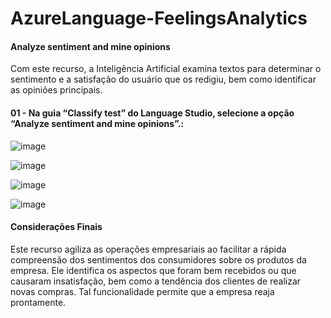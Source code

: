 # AzureLanguage-FeelingsAnalytics

#### Analyze sentiment and mine opinions

Com este recurso, a Inteligência Artificial examina textos para determinar o sentimento e a satisfação do usuário que os redigiu, bem como identificar as opiniões principais.

#### 01 - Na guia “Classify test” do Language Studio, selecione a opção “Analyze sentiment and mine opinions”.:

![image](https://github.com/kobajk/AzureLanguage-FeelingsAnalytics/assets/50890222/ceb1a41e-c1d9-49e3-963f-f541ceb993ee)

![image](https://github.com/kobajk/AzureLanguage-FeelingsAnalytics/assets/50890222/594e193f-edfe-4d66-9fed-b8ee5a964a80)

![image](https://github.com/kobajk/AzureLanguage-FeelingsAnalytics/assets/50890222/fe9ffb90-776e-42b9-864f-c571afae1511)

![image](https://github.com/kobajk/AzureLanguage-FeelingsAnalytics/assets/50890222/806bca97-1820-44b7-a58e-e6da9927b81d)


#### Considerações Finais

Este recurso agiliza as operações empresariais ao facilitar a rápida compreensão dos sentimentos dos consumidores sobre os produtos da empresa. Ele identifica os aspectos que foram bem recebidos ou que causaram insatisfação, bem como a tendência dos clientes de realizar novas compras. Tal funcionalidade permite que a empresa reaja prontamente.
